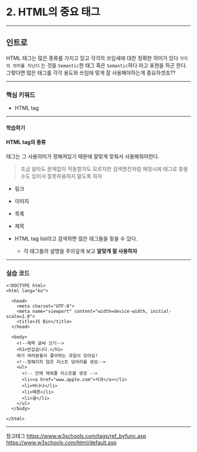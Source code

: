 # 2. HTML의 중요 태그

---

## 인트로

HTML 태그는 많은 종류를 가지고 있고 각각의 쓰임새에 대한 정확한 의미가 있다
`각각의 의미를 지닌다` 는 것을 `Semantic`한 태그 혹은 `Semantic`하다 라고 표현을 하곤 한다.
그렇다면 많은 태그를 각각 용도와 쓰임에 맞게 잘 사용해야하는게 중요하겟죠??

---

### 핵심 키워드

- HTML tag

---

#### 학습하기

#### HTML tag의 종류

태그는 그 사용의미가 정해져있기 때문에 알맞게 맞춰서 사용해줘야한다.

> 조금 달라도 문제없이 작동할지도 모르지만 검색엔진처럼 매칭시에 태그로 찾을 수도 있어서
> 잘못하용하지 말도록 하자

- 링크
- 이미지
- 목록
- 제목

- HTML tag list라고 검색하면 많은 태그들을 찾을 수 있다.
  - 각 태그들의 설명을 주의깊게 보고 **알맞게 잘 사용하자**

---

### 실습 코드

```
<!DOCTYPE html>
<html lang="ko">

  <head>
    <meta charset="UTF-8">
    <meta name="viewport" content="width=device-width, initial-scale=1.0">
    <title>JS Bin</title>
  </head>

  <body>
    <!--제목 글씨 크기-->
    <h1>반갑습니다.</h1>
    여기 여러분들이 좋아하는 과일이 있어요!
    <!--정해지지 않은 리스트 덩어리를 생성-->
    <ul>
      <!-- 안에 채워줄 리스트를 생성 -->
      <li><a href="www.apple.com">사과</a></li>
      <li>바나나</li>
      <li>메론</li>
      <li>귤</li>
    </ul>
  </body>

</html>
```

---

참고태그
https://www.w3schools.com/tags/ref_byfunc.asp
https://www.w3schools.com/html/default.asp
